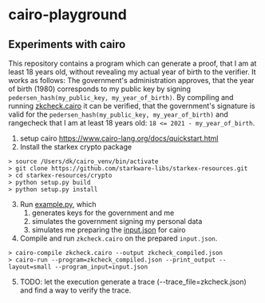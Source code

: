 # cairo-playground

## Experiments with cairo

This repository contains a program which can generate a proof, that I am at least 18 years old, without revealing my actual year of birth to the verifier. It works as follows:
The government's administration approves, that the year of birth (1980) corresponds to my public key by signing `pedersen_hash(my_public_key, my_year_of_birth)`. 
By compiling and running [zkcheck.cairo](./zkcheck.cairo) it can be verified, that the government's signature is valid for the `pedersen_hash(my_public_key, my_year_of_birth)` and rangecheck that I am at least 18 years old: `18 <= 2021 - my_year_of_birth`.


1. setup cairo https://www.cairo-lang.org/docs/quickstart.html
2. Install the starkex crypto package 
```
> source /Users/dk/cairo_venv/bin/activate
> git clone https://github.com/starkware-libs/starkex-resources.git  
> cd starkex-resources/crypto
> python setup.py build 
> python setup.py install
```
3. Run [example.py](./example.py), which 
   1. generates keys for the government and me
   2. simulates the government signing my personal data
   3. simulates me preparing the [input.json](./input.json) for cairo
4. Compile and run `zkcheck.cairo` on the prepared `input.json`.
```
> cairo-compile zkcheck.cairo --output zkcheck_compiled.json
> cairo-run --program=zkcheck_compiled.json --print_output --layout=small --program_input=input.json
```
5. TODO: let the execution generate a trace (--trace_file=zkcheck.json) and find a way to verify the trace.